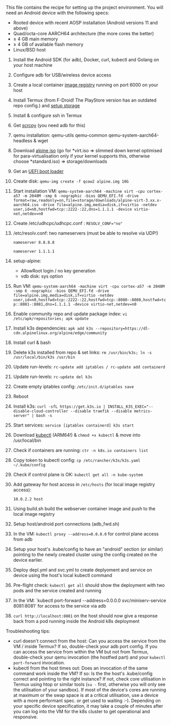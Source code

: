 This file contains the recipe for setting up the project environment. You will need an Android device
with the following specs:

- Rooted device with recent AOSP installation (Android versions 11 and above)
- Quad/octa-core AARCH64 architecture (the more cores the better)
-   $\ge$ 4 GB main memory
-   $\ge$ 4 GB of available flash memory
- Linux/BSD host

1. Install the Android SDK (for adb), Docker, curl, kubectl and Golang on your host machine
2. Configure adb for USB/wireless device access
3. Create a local container [image registry](https://docs.docker.com/registry/deploying) running on port 6000 on your host
4. Install Termux (from F-Droid! The PlayStore version has an outdated repo config.) and [setup storage](https://wiki.termux.com/wiki/Termux-setup-storage)
5. Install & configure ssh in Termux
6. Get [scrcpy](https://github.com/Genymobile/scrcpy) (you need adb for this)
7. qemu installation: qemu-utils qemu-common qemu-system-aarch64-headless & wget
8. Download [alpine iso](https://dl-cdn.alpinelinux.org/alpine/latest-stable/releases/aarch64) (go for *virt.iso => slimmed down kernel optimised for para-virtualisation only if your kernel supports this, otherwise choose *standard.iso) => storage/downloads
9. Get an [UEFI boot loader](https://releases.linaro.org/components/kernel/uefi-linaro/latest/release/qemu64/QEMU_EFI.fd)
10. Create disk:  `qemu-img create -f qcow2 alpine.img 10G`
11. Start installation VM: `qemu-system-aarch64 -machine virt -cpu cortex-a57 -m 2048M -smp 6 -nographic -bios QEMU_EFI.fd -drive format=raw,readonly=on,file=storage/downloads/alpine-virt-3.xx.x-aarch64.iso -drive file=alpine.img,media=disk,if=virtio -netdev user,id=n0,hostfwd=tcp::2222-:22,dns=1.1.1.1 -device virtio-net,netdev=n0`
12. Create /etc/udhcpc/udhcpc.conf : `RESOLV_CONF="no"`
13. /etc/resolv.conf: two nameservers (must be able to resolve via UDP!)

    `nameserver 8.8.8.8`

    `nameserver 1.1.1.1`

14. setup-alpine:
    - AllowRoot login / no key generation
    - vdb disk: sys option
  
15. Run VM: 
   `qemu-system-aarch64 -machine virt -cpu cortex-a57 -m 2048M -smp 6 -nographic -bios QEMU_EFI.fd -drive file=alpine.img,media=disk,if=virtio -netdev user,id=n0,hostfwd=tcp::2222-:22,hostfwd=tcp::8080-:8080,hostfwd=tcp::8081-:8081,dns=1.1.1.1 -device virtio-net,netdev=n0`
16. Enable community repo and update package index: `vi /etc/apk/repositories; apk update`
17. Install k3s dependencies: `apk add k3s --repository=https://dl-cdn.alpinelinux.org/alpine/edge/community`
18. Install curl & bash
19. Delete k3s installed from repo & set links: `rm /usr/bin/k3s; ln -s /usr/local/bin/k3s /usr/bin`
20. Update run-levels: `rc-update add iptables / rc-update add containerd`
21. Update run-levels: `rc-update del k3s`
22. Create empty iptables config: `/etc/init.d/iptables save`
23. Reboot
24. Install k3s: `curl -sfL https://get.k3s.io | INSTALL_K3S_EXEC="--disable-cloud-controller --disable traefik --disable metrics-server" | bash -s`
25. Start services: `service [iptables containerd] k3s start`
26. Download [kubectl](https://kubernetes.io/docs/tasks/tools/install-kubectl-linux) (ARM64!) & `chmod +x kubectl` & move into /usr/local/bin
27. Check if containers are running: `ctr -n k8s.io containers list`
28. Copy token to kubectl config: `cp /etc/rancher/k3s/k3s.yaml ~/.kube/config`
29. Check if control plane is OK: `kubectl get all -n kube-system`
30. Add gateway for host access in `/etc/hosts` (for local image registry access):
    
	  `10.0.2.2	host`

31. Using build.sh build the webserver container image and push to the local image registry
32. Setup host/android port connections (adb_fwd.sh)
33. In the VM: `kubectl proxy --address=0.0.0.0` for control plane access from adb
35. Setup your host's .kube/config to have an "android" section (or similar) pointing to the newly created cluster using the config created on the device earlier.
36. Deploy depl.yml and svc.yml to create deplyoment and service on device using the host's local kubectl command
37. Pre-flight check: `kubectl get all` should show the deployment with two pods and the service created and running
38. In the VM: `kubectl port-forward --address=0.0.0.0 svc/miniserv-service 8081:8081' for access to the service via adb    
39. `curl http://localhost:8081` on the host should now give a response back from a pod running inside the Android k8s deployment

Troubleshooting tips: 
- curl doesn't connect from the host: Can you access the service from the VM / inside Termux? If so, double-check your adb port config. If you
can access the service from within the VM but not from Termux, double-check your qemu invocation (the hostfwd part) and your `kubectl port-forward` invocation.
- kubectl from the host times out: Does an invocation of the same command work inside the VM? If so: Is the the host's .kube/config correct and pointing to the right instance? If not, check core utilisation in Termux using htop or similar tools (`su -` first, otherwise you will only see the utilisation of your sandbox). If most of the device's cores are running at maximum or the swap space is at a critical utilisation, use a device
with a more performant spec. or get used to waiting :-). Depending on your specific device specification, it may take a couple of minutes after you can log into the VM for the k8s cluster to get operational and responsive.
